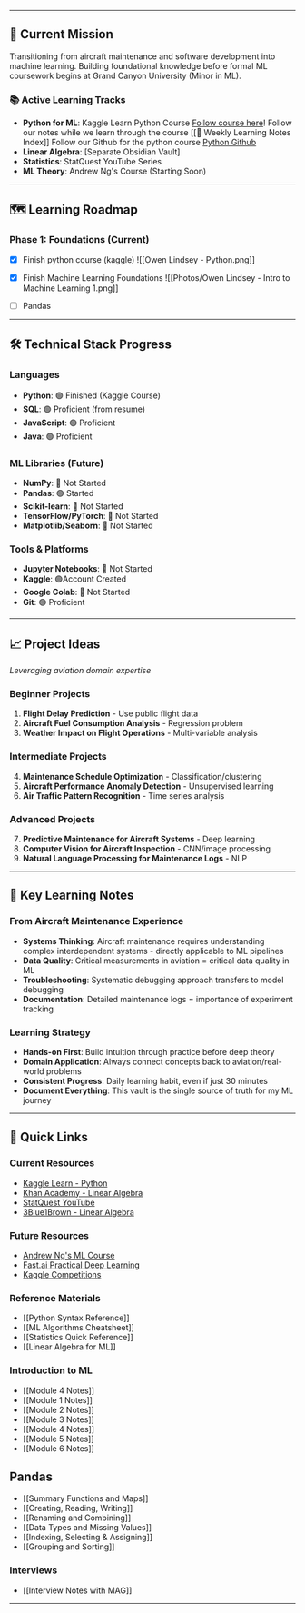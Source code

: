 
---

## 🎯 Current Mission

Transitioning from aircraft maintenance and software development into machine learning. Building foundational knowledge before formal ML coursework begins at Grand Canyon University (Minor in ML).

### 📚 Active Learning Tracks

- **Python for ML**: Kaggle Learn Python Course [Follow course here](https://www.kaggle.com/code/alexisbcook/arithmetic-and-variables)!
 Follow our notes while we learn through the course [[📅 Weekly Learning Notes Index]]
 Follow our Github for the python course [Python Github]()
- **Linear Algebra**: [Separate Obsidian Vault]
- **Statistics**: StatQuest YouTube Series
- **ML Theory**: Andrew Ng's Course (Starting Soon)

---

## 🗺️ Learning Roadmap

### Phase 1: Foundations (Current)
- [x] Finish python course (kaggle) ![[Owen Lindsey - Python.png]]
- [x] Finish Machine Learning Foundations  ![[Photos/Owen Lindsey - Intro to Machine Learning 1.png]]
- [ ] Pandas



---

## 🛠️ Technical Stack Progress

### Languages

- **Python**: 🟢 Finished (Kaggle Course)
- **SQL**: 🟢 Proficient (from resume)
- **JavaScript**: 🟢 Proficient
- **Java**: 🟢 Proficient

### ML Libraries (Future)

- **NumPy**: 🔴 Not Started
- **Pandas**: 🟢 Started
- **Scikit-learn**: 🔴 Not Started
- **TensorFlow/PyTorch**: 🔴 Not Started
- **Matplotlib/Seaborn**: 🔴 Not Started

### Tools & Platforms

- **Jupyter Notebooks**: 🔴 Not Started
- **Kaggle**: 🟢Account Created
- **Google Colab**: 🔴 Not Started
- **Git**: 🟢 Proficient

---

## 📈 Project Ideas

_Leveraging aviation domain expertise_

### Beginner Projects

1. **Flight Delay Prediction** - Use public flight data
2. **Aircraft Fuel Consumption Analysis** - Regression problem
3. **Weather Impact on Flight Operations** - Multi-variable analysis

### Intermediate Projects

4. **Maintenance Schedule Optimization** - Classification/clustering
5. **Aircraft Performance Anomaly Detection** - Unsupervised learning
6. **Air Traffic Pattern Recognition** - Time series analysis

### Advanced Projects

7. **Predictive Maintenance for Aircraft Systems** - Deep learning
8. **Computer Vision for Aircraft Inspection** - CNN/image processing
9. **Natural Language Processing for Maintenance Logs** - NLP

---

## 📝 Key Learning Notes

### From Aircraft Maintenance Experience

- **Systems Thinking**: Aircraft maintenance requires understanding complex interdependent systems - directly applicable to ML pipelines
- **Data Quality**: Critical measurements in aviation = critical data quality in ML
- **Troubleshooting**: Systematic debugging approach transfers to model debugging
- **Documentation**: Detailed maintenance logs = importance of experiment tracking

### Learning Strategy

- **Hands-on First**: Build intuition through practice before deep theory
- **Domain Application**: Always connect concepts back to aviation/real-world problems
- **Consistent Progress**: Daily learning habit, even if just 30 minutes
- **Document Everything**: This vault is the single source of truth for my ML journey

---

## 🔗 Quick Links

### Current Resources

- [Kaggle Learn - Python](https://www.kaggle.com/learn/python)
- [Khan Academy - Linear Algebra](https://www.khanacademy.org/math/linear-algebra)
- [StatQuest YouTube](https://www.youtube.com/c/joshstarmer)
- [3Blue1Brown - Linear Algebra](https://www.youtube.com/playlist?list=PLZHQObOWTQDPD3MizzM2xVFitgF8hE_ab)

### Future Resources

- [Andrew Ng's ML Course](https://www.coursera.org/learn/machine-learning)
- [Fast.ai Practical Deep Learning](https://course.fast.ai/)
- [Kaggle Competitions](https://www.kaggle.com/competitions)

### Reference Materials

- [[Python Syntax Reference]]
- [[ML Algorithms Cheatsheet]]
- [[Statistics Quick Reference]]
- [[Linear Algebra for ML]]

### Introduction to ML
- [[Module 4 Notes]]
- [[Module 1 Notes]]
- [[Module 2 Notes]]
- [[Module 3 Notes]]
- [[Module 4 Notes]]
- [[Module 5 Notes]]
- [[Module 6 Notes]]

## Pandas
- [[Summary Functions and Maps]]
- [[Creating, Reading, Writing]]
- [[Renaming and Combining]]
- [[Data Types and Missing Values]]
- [[Indexing, Selecting & Assigning]]
- [[Grouping and Sorting]]

### Interviews
- [[Interview Notes with MAG]]
---

